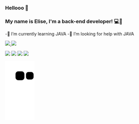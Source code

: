 ### Hellooo 👋
### My name is Elise, I'm a back-end developer! 💻📱

-🌱 I’m currently learning JAVA
-🤔 I’m looking for help with JAVA

  <div>
  <a href="https://github.com/euelisee">
  <img height="160em" src="https://github-readme-stats.vercel.app/api?username=euelisee&show_icons=true&theme=gotham&include_all_commits=true&count_private=true"/>
  <img height="160em" src="https://github-readme-stats.vercel.app/api/top-langs/?username=euelisee&layout=compact&langs_count=7&theme=gotham"/>
</div>

<div> 

  <a href="https://instagram.com/euelise" target="_blank"><img src="https://img.shields.io/badge/-Instagram-%23E4405F?style=for-the-badge&logo=instagram&logoColor=white" target="_blank"></a>
  <a href = "mailto:euelisee@gmail.com"><img src="https://img.shields.io/badge/-Gmail-%23333?style=for-the-badge&logo=gmail&logoColor=white" target="_blank"></a>
  <a href="https://www.linkedin.com/in/euelise" target="_blank"><img src="https://img.shields.io/badge/-LinkedIn-%230077B5?style=for-the-badge&logo=linkedin&logoColor=white" target="_blank"></a> 
   <a href="https://twitter.com/deveulise" target="_blank"><img src="https://img.shields.io/badge/Twitter-1DA1F2?style=for-the-badge&logo=twitter&logoColor=white" target="_blank"></a> 
  
  ![Snake animation](https://github.com/euelisee/euelisee/blob/output/github-contribution-grid-snake.svg)
</div>
  
  
  

